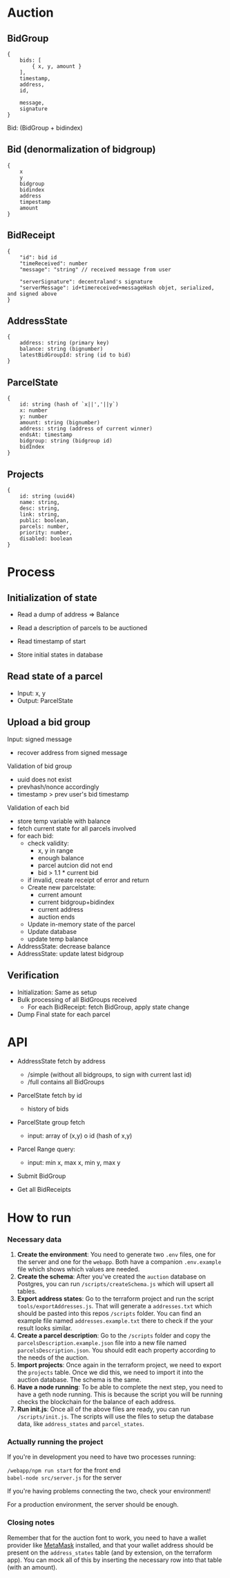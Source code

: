 # Auction

## BidGroup

```
{
    bids: [
        { x, y, amount }
    ],
    timestamp,
    address,
    id,
    
    message,
    signature
}
```

Bid: (BidGroup + bidindex)

## Bid (denormalization of bidgroup)

```
{
    x
    y
    bidgroup
    bidindex
    address
    timpestamp
    amount
}
```

## BidReceipt

```
{
    "id": bid id
    "timeReceived": number
    "message": "string" // received message from user
    
    "serverSignature": decentraland's signature
    "serverMessage": id+timereceived+messageHash objet, serialized, and signed above
}
```

## AddressState

```
{
    address: string (primary key)
    balance: string (bignumber)
    latestBidGroupId: string (id to bid)
}
```


## ParcelState

```
{
    id: string (hash of `x||','||y`)
    x: number
    y: number
    amount: string (bignumber)
    address: string (address of current winner)
    endsAt: timestamp
    bidgroup: string (bidgroup id)
    bidIndex
}
```


## Projects

```
{
    id: string (uuid4)
    name: string, 
    desc: string, 
    link: string, 
    public: boolean,
    parcels: number,
    priority: number,
    disabled: boolean
}
```

# Process

## Initialization of state

- Read a dump of address => Balance
- Read a description of parcels to be auctioned
- Read timestamp of start

- Store initial states in database

## Read state of a parcel

- Input: x, y
- Output: ParcelState

## Upload a bid group

Input: signed message

- recover address from signed message

Validation of bid group

- uuid does not exist
- prevhash/nonce accordingly
- timestamp > prev user's bid timestamp

Validation of each bid

- store temp variable with balance
- fetch current state for all parcels involved
- for each bid:
    - check validity:
        * x, y in range
        * enough balance
        * parcel autcion did not end
        * bid > 1.1 * current bid
    - if invalid, create receipt of error and return
    - Create new parcelstate:
        - current amount
        - current bidgroup+bidindex
        - current address
        - auction ends
    - Update in-memory state of the parcel
    - Update database
    - update temp balance
- AddressState: decrease balance
- AddressState: update latest bidgroup

## Verification

- Initialization: Same as setup
- Bulk processing of all BidGroups received
  * For each BidReceipt: fetch BidGroup, apply state change
- Dump Final state for each parcel


# API

- AddressState fetch by address
    - /simple (without all bidgroups, to sign with current last id)
    - /full contains all BidGroups

- ParcelState fetch by id
    - history of bids

- ParcelState group fetch
    - input: array of (x,y) o id (hash of x,y)

- Parcel Range query:
    - input: min x, max x, min y, max y

- Submit BidGroup

- Get all BidReceipts

# How to run

### Necessary data

1. **Create the environment**: You need to generate two `.env` files, one for the server and one for the `webapp`. Both have a companion `.env.example` file which shows which values are needed.
2. **Create the schema**: After you've created the `auction` database on Postgres, you can run `/scripts/createSchema.js` which will upsert all tables.
2. **Export address states**: Go to the terraform project and run the script `tools/exportAddresses.js`. That will generate a `addresses.txt` which should be pasted into this repos `/scripts` folder. You can find an example file named `addresses.example.txt` there to check if the your result looks similar.
3. **Create a parcel description**: Go to the `/scripts` folder and copy the `parcelsDescription.example.json` file into a new file named `parcelsDescription.json`. You should edit each property according to the needs of the auction.
4. **Import projects**: Once again in the terraform project, we need to export the `projects` table. Once we did this, we need to import it into the auction database. The schema is the same. 
5. **Have a node running**: To be able to complete the next step, you need to have a geth node running. This is because the script you will be running checks the blockchain for the balance of each address.
6. **Run init.js**: Once all of the above files are ready, you can run `/scripts/init.js`. The scripts will use the files to setup the database data, like `address_states` and `parcel_states`. 

### Actually running the project

If you're in development you need to have two processes running:

`/webapp/npm run start` for the front end
<br />
`babel-node src/server.js` for the server

If you're having problems connecting the two, check your environment!

For a production environment, the server should be enough.

### Closing notes

Remember that for the auction font to work, you need to have a wallet provider like [MetaMask](https://metamask.io/) installed, and that your wallet address should be present on the `address_states` table (and by extension, on the terraform app).
You can mock all of this by inserting the necessary row into that table (with an amount).

